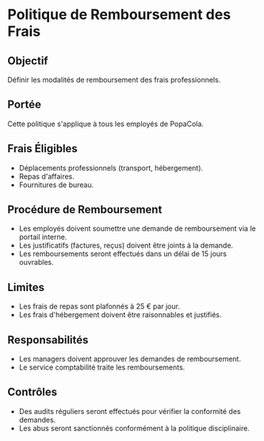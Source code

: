 # Politique de Remboursement des Frais

## Objectif
Définir les modalités de remboursement des frais professionnels.

## Portée
Cette politique s'applique à tous les employés de PopaCola.

## Frais Éligibles
- Déplacements professionnels (transport, hébergement).
- Repas d'affaires.
- Fournitures de bureau.

## Procédure de Remboursement
- Les employés doivent soumettre une demande de remboursement via le portail interne.
- Les justificatifs (factures, reçus) doivent être joints à la demande.
- Les remboursements seront effectués dans un délai de 15 jours ouvrables.

## Limites
- Les frais de repas sont plafonnés à 25 € par jour.
- Les frais d'hébergement doivent être raisonnables et justifiés.

## Responsabilités
- Les managers doivent approuver les demandes de remboursement.
- Le service comptabilité traite les remboursements.

## Contrôles
- Des audits réguliers seront effectués pour vérifier la conformité des demandes.
- Les abus seront sanctionnés conformément à la politique disciplinaire.
